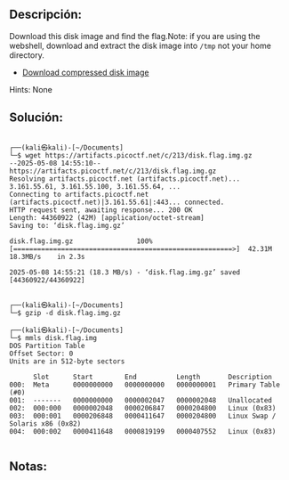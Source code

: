 ## Descripción:
Download this disk image and find the flag.Note: if you are using the webshell, download and extract the disk image into `/tmp` not your home directory.

- [Download compressed disk image](https://artifacts.picoctf.net/c/213/disk.flag.img.gz)

Hints:
None
## Solución:
```
                                                                                                                               
┌──(kali㉿kali)-[~/Documents]
└─$ wget https://artifacts.picoctf.net/c/213/disk.flag.img.gz
--2025-05-08 14:55:10--  https://artifacts.picoctf.net/c/213/disk.flag.img.gz
Resolving artifacts.picoctf.net (artifacts.picoctf.net)... 3.161.55.61, 3.161.55.100, 3.161.55.64, ...
Connecting to artifacts.picoctf.net (artifacts.picoctf.net)|3.161.55.61|:443... connected.
HTTP request sent, awaiting response... 200 OK
Length: 44360922 (42M) [application/octet-stream]
Saving to: ‘disk.flag.img.gz’

disk.flag.img.gz                100%[=======================================================>]  42.31M  18.3MB/s    in 2.3s    

2025-05-08 14:55:21 (18.3 MB/s) - ‘disk.flag.img.gz’ saved [44360922/44360922]

                                                                                                                                
┌──(kali㉿kali)-[~/Documents]
└─$ gzip -d disk.flag.img.gz 
                                                                                                                                
┌──(kali㉿kali)-[~/Documents]
└─$ mmls disk.flag.img 
DOS Partition Table
Offset Sector: 0
Units are in 512-byte sectors

      Slot      Start        End          Length       Description
000:  Meta      0000000000   0000000000   0000000001   Primary Table (#0)
001:  -------   0000000000   0000002047   0000002048   Unallocated
002:  000:000   0000002048   0000206847   0000204800   Linux (0x83)
003:  000:001   0000206848   0000411647   0000204800   Linux Swap / Solaris x86 (0x82)
004:  000:002   0000411648   0000819199   0000407552   Linux (0x83)


```

## Notas:


